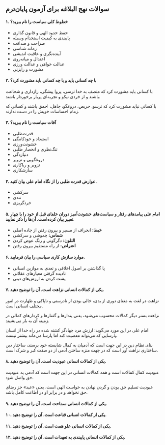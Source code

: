 ## سوالات نهج البلاغه برای آزمون پایان‌ترم


#### ۱. خطوط کلی سیاست را نام ببرید؟
* حفظ حدود الهی و قانون گذاری
* پایبندی به کیفیت استخدام وسیله
* صراحت و صداقت
* زمانه شناسی
* آینده‌نگری و عاقبت اندیشی
* اعتدال و میانه‌روی
* عدالت خواهی و عدالت ورزی
* مشورت و رایزنی

#### ۲. با چه کسانی باید و با چه کسانی باید مشورت کرد؟
با کسانی باید مشورت کرد که متصف به خدا ترسی، پروا پیشگی، رازداری و شجاعت باشند و از خردی نیکو و تجربه‌ای پربار برخوردار باشند.

با کسانی نباید مشورت کرد که ترسو، حریص، دروغگو، جاهل، احمق باشند و کسانی که زمام احساسات خویش را در دست ندارند.

#### ۳. آفات سیاست را نام ببرید؟
* قدرت‌طلبی
* استبداد و خودکامگی
* خشونت‌ورزی
* تنگ‌نظری و انحصار طلبی
* دنیازدگی
* دروغگویی و تزویر
* تزویر و ریاکاری
* سازشکاری

#### ۴. عوارض قدرت طلبی را از نگاه امام علی بیان کنید.
* سرکشی
* تندی
* خردگریزی

#### ۵. امام علی پیامدهای رفتار و سیاست‌های خشونت‌آمیز دوران خلفای قبل از خود را با چهار تعبیر بیان کرده‌است. آن‌ها را ذکر نمایید.
* **خبط:** انحراف از مسیر و بیرون رفتن از جاده اصلی
* **شماس:** چموشی و سرکشی
* **التلون:** دگرگونی و رنگ عوض کردن
* **اعتراض:** از راه مستقیم بیرون رفتن

#### ۶. موارد سازش کاری سیاسی را بیان فرمایید.
* پا گذاشتن بر اصول اخلاقی و تعدی به موازین انسانی
* نادیده گرفتن معیارهای عقلانی
* پشت کردن به ارزش‌های دینی

#### ۷. یکی از کمالات انسانی نزاهت است. آن را توضیح دهید.
نزاهت در لغت به معنای دوری از بدی، خالی بودن از نادرستی و ناپاکی و طهارت در امور مختلف انسانی است.

نزاهت بستر دیگر کمالات محسوب می‌شود، یعنی پندارها و گفتارها و کردارهای کمالی در زمینه آن به بار می‌نشیند.

امام علی در این مورد می‌گوید: ارزش مرد جهادگر کشته شده در راه خدا از انسان پارسایی که می‌تواند معصیت کند اما پارسا می‌ماند بیشتر نیست.

بنای نظام دین در این جهت است که آدمیان به کمال شایسته خود برسند، ساختار دین ساختاری نزاهت آور است که در جهت منزه ساختن آدمی از دو صفت کبر و شرک است.

#### ۸. یکی از کمالات انسانی عبودیت است. آن را توضیح دهید.
عبودیت کمال کمالات است و همه کمالات انسانی در این جهت است که آدمی به عبودیت حق واصل شود.

عبودیت تسلیم حق بودن و گردن نهادن به خواست الهی است، یعنی «عبد» جز رضای حق نخواهد و در برابر او در اطاعت کامل باشد.

#### ۹. یکی از کمالات انسانی سماحت است. آن را توضیح دهید.

#### ۱۰. یکی از کمالات انسانی قناعت است. آن را توضیح دهید‌.

#### ۱۱. یکی از کمالات انسانی علو همت است. آن را توضیح دهید.

#### ۱۲. یکی از کمالات انسانی پایبندی به تعهدات است. آن را توضیح دهید.
